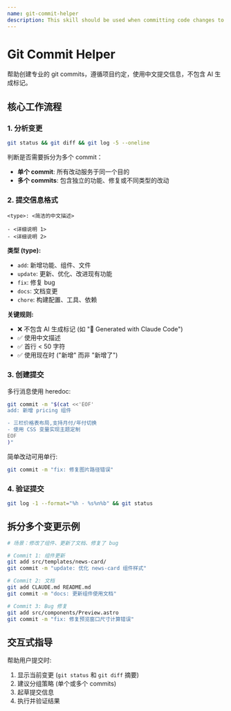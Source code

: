 ```yaml
---
name: git-commit-helper
description: This skill should be used when committing code changes to git. It helps analyze changes, suggest appropriate commit messages following project conventions, split multiple changes into logical commits, and ensure commit messages are professional without AI-generated markers. Use when the user asks to "commit changes", "create commits", or after completing code modifications.
---
```


# Git Commit Helper

帮助创建专业的 git commits，遵循项目约定，使用中文提交信息，不包含 AI 生成标记。

## 核心工作流程

### 1. 分析变更
```bash
git status && git diff && git log -5 --oneline
```

判断是否需要拆分为多个 commit：
- **单个 commit**: 所有改动服务于同一个目的
- **多个 commits**: 包含独立的功能、修复或不同类型的改动

### 2. 提交信息格式

```
<type>: <简洁的中文描述>

- <详细说明 1>
- <详细说明 2>
```

**类型 (type):**
- `add`: 新增功能、组件、文件
- `update`: 更新、优化、改进现有功能
- `fix`: 修复 bug
- `docs`: 文档变更
- `chore`: 构建配置、工具、依赖

**关键规则:**
- ❌ 不包含 AI 生成标记 (如 "🤖 Generated with Claude Code")
- ✅ 使用中文描述
- ✅ 首行 < 50 字符
- ✅ 使用现在时 ("新增" 而非 "新增了")

### 3. 创建提交

多行消息使用 heredoc:
```bash
git commit -m "$(cat <<'EOF'
add: 新增 pricing 组件

- 三栏价格表布局,支持月付/年付切换
- 使用 CSS 变量实现主题定制
EOF
)"
```

简单改动可用单行:
```bash
git commit -m "fix: 修复图片路径错误"
```

### 4. 验证提交
```bash
git log -1 --format="%h - %s%n%b" && git status
```

## 拆分多个变更示例

```bash
# 场景：修改了组件、更新了文档、修复了 bug

# Commit 1: 组件更新
git add src/templates/news-card/
git commit -m "update: 优化 news-card 组件样式"

# Commit 2: 文档
git add CLAUDE.md README.md
git commit -m "docs: 更新组件使用文档"

# Commit 3: Bug 修复
git add src/components/Preview.astro
git commit -m "fix: 修复预览窗口尺寸计算错误"
```

## 交互式指导

帮助用户提交时:
1. 显示当前变更 (`git status` 和 `git diff` 摘要)
2. 建议分组策略 (单个或多个 commits)
3. 起草提交信息
4. 执行并验证结果
